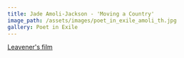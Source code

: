 ```yaml
---
title: Jade Amoli-Jackson - 'Moving a Country'
image_path: /assets/images/poet_in_exile_amoli_th.jpg
gallery: Poet in Exile
---
```


<a href="http://www.leaveners.org/our-work/projects/">Leavener's film</a>